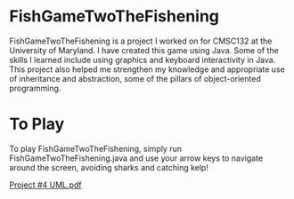 # FishGameTwoTheFishening
FishGameTwoTheFishening is a project I worked on for CMSC132 at the University of Maryland. I have created this game using Java. Some of the skills I learned include using graphics and keyboard interactivity in Java. This project also helped me strengthen my knowledge and appropriate use of inheritance and abstraction, some of the pillars of object-oriented programming.

# To Play
To play FishGameTwoTheFishening, simply run FishGameTwoTheFishening.java and use your arrow keys to navigate around the screen, avoiding sharks and catching kelp!

[Project #4 UML.pdf](https://github.com/user-attachments/files/18790892/Project.4.UML.pdf)
